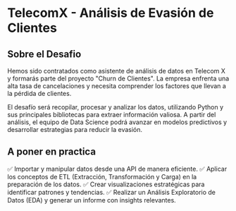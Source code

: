 # TelecomX - Análisis de Evasión de Clientes

## Sobre el Desafio 
Hemos sido contratados como asistente de análisis de datos en Telecom X y formarás parte del proyecto "Churn de Clientes". La empresa enfrenta una alta tasa de cancelaciones y necesita comprender los factores que llevan a la pérdida de clientes.

El desafío será recopilar, procesar y analizar los datos, utilizando Python y sus principales bibliotecas para extraer información valiosa. A partir del análisis, el equipo de Data Science podrá avanzar en modelos predictivos y desarrollar estrategias para reducir la evasión.

## A poner en practica

✅ Importar y manipular datos desde una API de manera eficiente.
✅ Aplicar los conceptos de ETL (Extracción, Transformación y Carga) en la preparación de los datos.
✅ Crear visualizaciones estratégicas para identificar patrones y tendencias.
✅ Realizar un Análisis Exploratorio de Datos (EDA) y generar un informe con insights relevantes.
